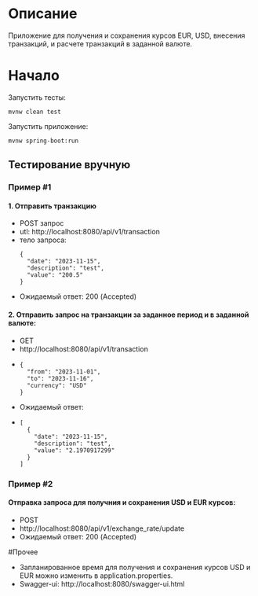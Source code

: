 # Описание
Приложение для получения и сохранения курсов EUR, USD, внесения транзакций, и расчете транзакций в заданной валюте.

# Начало

Запустить тесты:

`mvnw clean test`

Запустить приложение:

`mvnw spring-boot:run`

## Тестирование вручную

### Пример #1
#### 1. Отправить транзакцию
- POST запрос
- utl: http://localhost:8080/api/v1/transaction
- тело запроса: 
  ```
  {
    "date": "2023-11-15",
    "description": "test",
    "value": "200.5"
  } 

- Ожидаемый ответ: 200 (Accepted)

#### 2. Отправить запрос на транзакции за заданное период и в заданной валюте:

- GET 
- http://localhost:8080/api/v1/transaction
- ```
  {
    "from": "2023-11-01",
    "to": "2023-11-16",
    "currency": "USD"
  }
- Ожидаемый ответ:
- ```
  [
    {
      "date": "2023-11-15",
      "description": "test",
      "value": "2.1970917299"
    }
  ]

### Пример #2

#### Отправка запроса для получния и сохранения USD и EUR курсов:

- POST
- http://localhost:8080/api/v1/exchange_rate/update
- Ожидаемый ответ: 200 (Accepted)

#Прочее

- Запланированное время для получения и сохранения курсов USD и EUR можно изменить в application.properties.
- Swagger-ui: http://localhost:8080/swagger-ui.html
